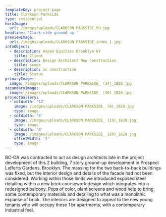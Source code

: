 ```yaml
---
templateKey: project-page
title: Clarkson Parkside
type: residential
heroImage:
  url: /images/uploads/CLARKSON PARKSIDE_PH.jpg
headline: 'Clark-side ground up '
previewImage:
  url: /images/uploads/CLARKSON PARKSIDE_index_1.jpg
infoObject:
  - description: Aspen Equities Brooklyn NY
    title: Client
  - description: Design Architect New Construction
    title: scope
  - description: In construction
    title: Status
primaryImage:
  image: /images/uploads/CLARKSON PARKSIDE_ (14)_1820.jpg
secondaryImage:
  image: /images/uploads/CLARKSON PARKSIDE_ (16)_1820.jpg
projectGallery:
  - colWidth: '12'
    image: /images/uploads/CLARKSON PARKSIDE_ (8)_1820.jpg
    type: image
  - colWidth: '8'
    image: /images/uploads/CLARKSON PARKSIDE_ (19)_1820.jpg
    type: image
  - colWidth: '8'
    image: /images/uploads/CLARKSON PARKSIDE_ (20)_1820.jpg
    offsetWidth: '4'
    type: image
---
```

BC-OA was contracted to act as design architects late in the project development of this 2 building, 7 story ground-up development in Prospect Lefferts Gardens, Brooklyn. The massing for the two back-to-back buildings was fixed, but the interior design and details of the facade had not been considered. Working within those limits we introduced exposed steel detailing within a new brick coursework design which integrates into a redesigned balcony. Pops of color, plant screens and wood help to bring some contemporary materials and detailing to what was a monolithic expanse of brick. The interiors are designed to appeal to the new young tenants who will occupy these 1 br apartments, with a contemporary industrial feel.
